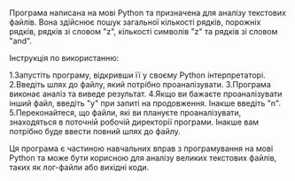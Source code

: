 
Програма написана на мові Python та призначена для аналізу текстових файлів. Вона здійснює пошук загальної кількості рядків, порожніх рядків, рядків зі словом "z", кількості символів "z" та рядків зі словом "and".

Інструкція по використанню:

1.Запустіть програму, відкривши її у своєму Python інтерпретаторі. 2.Введіть шлях до файлу, який потрібно проаналізувати. 3.Програма виконає аналіз та виведе результат. 4.Якщо ви бажаєте проаналізувати інший файл, введіть "y" при запиті на продовження. Інакше введіть "n". 5.Переконайтеся, що файли, які ви плануєте проаналізувати, знаходяться в поточній робочій директорії програми. Інакше вам потрібно буде ввести повний шлях до файлу.

Ця програма є частиною навчальних вправ з програмування на мові Python та може бути корисною для аналізу великих текстових файлів, таких як лог-файли або вихідні коди.
